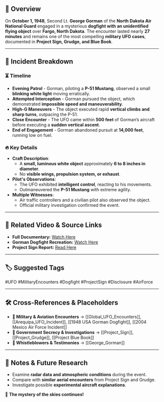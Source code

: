 

## 📌 Overview

On **October 1, 1948**, Second Lt. **George Gorman** of the **North Dakota Air National Guard** engaged in a mysterious **dogfight with an unidentified flying object** over **Fargo, North Dakota**. The encounter lasted nearly **27 minutes** and remains one of the most compelling **military UFO cases**, documented in **Project Sign, Grudge, and Blue Book**.

---

## 📖 Incident Breakdown

### ⏳ Timeline

- **Evening Patrol** - Gorman, piloting a **P-51 Mustang**, observed a small **blinking white light** moving erratically.
- **Attempted Interception** - Gorman pursued the object, which demonstrated **impossible speed and maneuverability**.
- **High-G Maneuvers** - The object executed rapid **vertical climbs and sharp turns**, outpacing the P-51.
- **Close Encounter** - The UFO came within **500 feet** of Gorman’s aircraft before executing a **sudden vertical ascent**.
- **End of Engagement** - Gorman abandoned pursuit at **14,000 feet**, running low on fuel.

### 🔥 Key Details

- **Craft Description**:
    - A **small, luminous white object** approximately **6 to 8 inches in diameter**.
    - No **visible wings, propulsion system, or exhaust**.
- **Pilot's Observations**:
    - The UFO exhibited **intelligent control**, reacting to his movements.
    - Outmaneuvered the **P-51 Mustang** with extreme agility.
- **Multiple Witnesses**:
    - Air traffic controllers and a civilian pilot also observed the object.
    - Official military investigation confirmed the event.

---

## 🎥 Related Video & Source Links

- **Full Documentary:** [Watch Here](https://www.youtube.com/watch?v=6cVe-hdMTCE)
- **Gorman Dogfight Recreation:** [Watch Here](https://www.youtube.com/watch?v=8cVpXMXC3Qo&t=43s)
- **Project Sign Report:** [Read Here](https://www.theblackvault.com/example)

---

## 🏷 Suggested Tags

#UFO #MilitaryEncounters #Dogfight #ProjectSign #Disclosure #AirForce

---

## 🛠 Cross-References & Placeholders

- **📂 Military & Aviation Encounters** → [[Global_UFO_Encounters]], [[Arequipa_UFO_Incident]], [[1948 USA Gorman Dogfight]], [[2004 Mexico Air Force Incident]]
- **📂 Government Secrecy & Investigations** → [[Project_Sign]], [[Project_Grudge]], [[Project Blue Book]]
- **📂 Whistleblowers & Testimonies** → [[George_Gorman]]

---

## 📝 Notes & Future Research

- Examine **radar data and atmospheric conditions** during the event.
- Compare with **similar aerial encounters** from Project Sign and Grudge.
- Investigate possible **experimental aircraft explanations**.

🚀 **The mystery of the skies continues!**